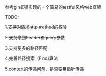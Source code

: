 参考gin框架实现的一个简易的restful风格web框架

TODO:

~~1.支持对请求http method的校验~~

~~2.支持拿到header和query参数~~

3.支持更多的路径匹配

4.完善路径搜索（Find)算法

5.context的传递问题，是否要用指针传递
